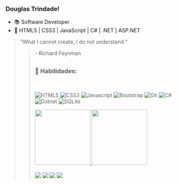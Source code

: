 ### Douglas Trindade!

- 📚 Software Developer
- 🌱 HTML5 | CSS3 | JavaScript | C# | .NET | ASP.NET

<blockquote>"What I cannot create, I do not understand."<br><blockquote>
                         <p style="align: left">- Richard Feynman</p>

##
### 🚀 Habilidades:
<div style="display: inline_block"><br>

  
![HTML5](https://img.shields.io/badge/html5-%23323330.svg?style=for-the-badge&logo=html5&logoColor=E34F26)
![CSS3](https://img.shields.io/badge/css3-%23323330.svg?style=for-the-badge&logo=css3&logoColor=1572B6)
![Javascript](https://img.shields.io/badge/JavaScript-323330?style=for-the-badge&logo=javascript&logoColor=F7DF1E)
![Bootstrap](https://img.shields.io/badge/bootstrap-%23323330.svg?style=for-the-badge&logo=bootstrap&logoColor=865dc4)
![Git](https://img.shields.io/badge/git-%23323330.svg?style=for-the-badge&logo=git&logoColor=F05033)
![C#](https://img.shields.io/badge/Csharp-%23323330.svg?style=for-the-badge&logo=csharp&logoColor=865dc4)
![Dotnet](https://img.shields.io/badge/Dotnet-%23323330.svg?style=for-the-badge&logo=dotnet&logoColor=865dc4)
![SQLite](https://img.shields.io/badge/Sqlite-%23323330.svg?style=for-the-badge&logo=sqlite&logoColor=1572B6)

  
</div>

<div>
  <a href="https://github.com/DouglasTrindade">
  <img height="150em" src="https://github-readme-stats.vercel.app/api?username=douglastrindade&show_icons=true&theme=dark&include_all_commits=true&count_private=true"/>
  <img height="150em" src="https://github-readme-stats.vercel.app/api/top-langs/?username=douglastrindade&layout=compact&langs_count=7&theme=dark"/>
</div>


 
<div style="display: inline_block"><br>

  <a href="https://instagram.com/douglastrindade1" alt="Instagram" target="_blank">
  <img src="https://img.shields.io/badge/-Instagram-1C1C1C?style=for-the-badge&logo=Instagram&logoColor=00FFFF&link=https://instagram.com/douglastrindade1"></a>
    
  <a href="https://discord.gg/ZdSECpBT4t" target="_blank">
  <img src="https://img.shields.io/badge/-Discord-1C1C1C?style=for-the-badge&logo=Discord&logoColor=00FFFF&link"></a>
  
  <a href="https://www.linkedin.com/in/douglastrindade1/" alt="Linkedin" target="_blank">
  <img src="https://img.shields.io/badge/-Linkedin-1C1C1C?style=for-the-badge&logo=Linkedin&logoColor=00FFFF&link=https://www.linkedin.com/in/douglastrindade1/"></a>
  
  <a href = "mailto:douglastrindade22@hotmail.com" target="_blank">
  <img src="https://img.shields.io/badge/-Hotmail-1C1C1C?style=for-the-badge&logo=Hotmail&logoColor=00FFFF&link"></a>     

</div>
      
